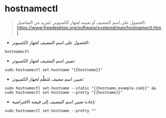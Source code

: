 # hostnamectl

> الحصول على اسم المضيف أو تعيينه لجهاز الكمبيوتر.
> لمزيد من التفاصيل: <https://www.freedesktop.org/software/systemd/man/hostnamectl.html>.

- الحصول على اسم المضيف لجهاز الكمبيوتر:

`hostnamectl`

- تعيين اسم المضيف لجهاز الكمبيوتر:

`sudo hostnamectl set-hostname "{{hostname}}"`

- تعيين اسم مضيف مُنَظَّم لجهاز الكمبيوتر:

`sudo hostnamectl set-hostname --static "{{hostname.example.com}}" && sudo hostnamectl set-hostname --pretty "{{hostname}}"`

- إعادة تعيين اسم المضيف إلى قيمته الافتراضية:

`sudo hostnamectl set-hostname --pretty ""`
